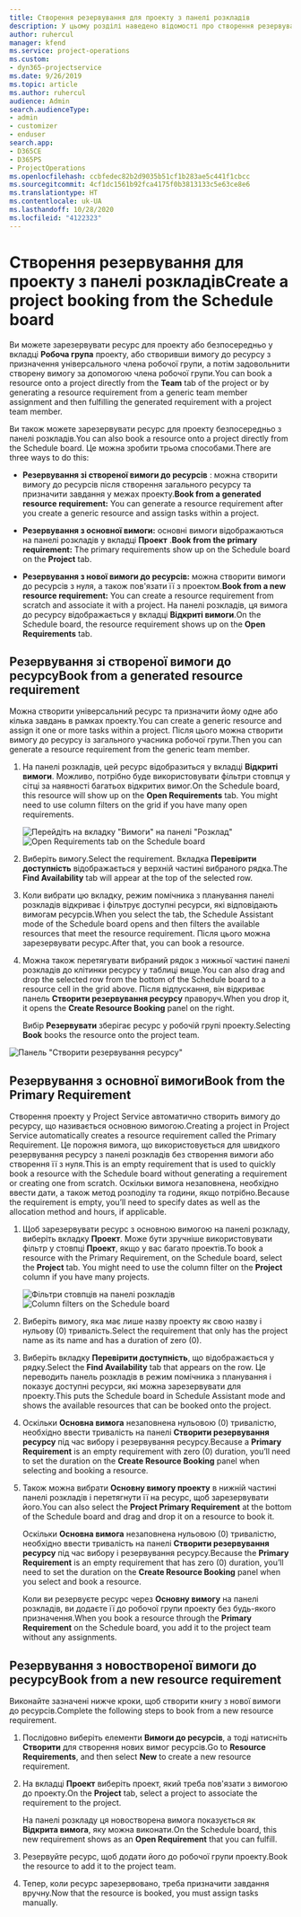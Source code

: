 ```yaml
---
title: Створення резервування для проекту з панелі розкладів
description: У цьому розділі наведено відомості про створення резервування проекту з дошки розкладів.
author: ruhercul
manager: kfend
ms.service: project-operations
ms.custom:
- dyn365-projectservice
ms.date: 9/26/2019
ms.topic: article
ms.author: ruhercul
audience: Admin
search.audienceType:
- admin
- customizer
- enduser
search.app:
- D365CE
- D365PS
- ProjectOperations
ms.openlocfilehash: ccbfedec82b2d9035b51cf1b283ae5c441f1cbcc
ms.sourcegitcommit: 4cf1dc1561b92fca4175f0b3813133c5e63ce8e6
ms.translationtype: HT
ms.contentlocale: uk-UA
ms.lasthandoff: 10/28/2020
ms.locfileid: "4122323"
---
```

# <a name="create-a-project-booking-from-the-schedule-board"></a><span data-ttu-id="796a2-103">Створення резервування для проекту з панелі розкладів</span><span class="sxs-lookup"><span data-stu-id="796a2-103">Create a project booking from the Schedule board</span></span>

<span data-ttu-id="796a2-104">Ви можете зарезервувати ресурс для проекту або безпосередньо у вкладці **Робоча група** проекту, або створивши вимогу до ресурсу з призначення універсального члена робочої групи, а потім задовольнити створену вимогу за допомогою члена робочої групи.</span><span class="sxs-lookup"><span data-stu-id="796a2-104">You can book a resource onto a project directly from the **Team** tab of the project or by generating a resource requirement from a generic team member assignment and then fulfilling the generated requirement with a project team member.</span></span>

<span data-ttu-id="796a2-105">Ви також можете зарезервувати ресурс для проекту безпосередньо з панелі розкладів.</span><span class="sxs-lookup"><span data-stu-id="796a2-105">You can also book a resource onto a project directly from the Schedule board.</span></span> <span data-ttu-id="796a2-106">Це можна зробити трьома способами.</span><span class="sxs-lookup"><span data-stu-id="796a2-106">There are three ways to do this:</span></span>

- <span data-ttu-id="796a2-107">**Резервування зі створеної вимоги до ресурсів** : можна створити вимогу до ресурсів після створення загального ресурсу та призначити завдання у межах проекту.</span><span class="sxs-lookup"><span data-stu-id="796a2-107">**Book from a generated resource requirement:** You can generate a resource requirement after you create a generic resource and assign tasks within a project.</span></span>

- <span data-ttu-id="796a2-108">**Резервування з основної вимоги:** основні вимоги відображаються на панелі розкладів у вкладці **Проект** .</span><span class="sxs-lookup"><span data-stu-id="796a2-108">**Book from the primary requirement:** The primary requirements show up on the Schedule board on the **Project** tab.</span></span> 

- <span data-ttu-id="796a2-109">**Резервування з нової вимоги до ресурсів:** можна створити вимоги до ресурсів з нуля, а також пов'язати її з проектом.</span><span class="sxs-lookup"><span data-stu-id="796a2-109">**Book from a new resource requirement:** You can create a resource requirement from scratch and associate it with a project.</span></span> <span data-ttu-id="796a2-110">На панелі розкладів, ця вимога до ресурсу відображається у вкладці **Відкриті вимоги**.</span><span class="sxs-lookup"><span data-stu-id="796a2-110">On the Schedule board, the resource requirement shows up on the **Open Requirements** tab.</span></span>

## <a name="book-from-a-generated-resource-requirement"></a><span data-ttu-id="796a2-111">Резервування зі створеної вимоги до ресурсу</span><span class="sxs-lookup"><span data-stu-id="796a2-111">Book from a generated resource requirement</span></span>

<span data-ttu-id="796a2-112">Можна створити універсальний ресурс та призначити йому одне або кілька завдань в рамках проекту.</span><span class="sxs-lookup"><span data-stu-id="796a2-112">You can create a generic resource and assign it one or more tasks within a project.</span></span> <span data-ttu-id="796a2-113">Після цього можна створити вимогу до ресурсу із загального учасника робочої групи.</span><span class="sxs-lookup"><span data-stu-id="796a2-113">Then you can generate a resource requirement from the generic team member.</span></span> 

1.  <span data-ttu-id="796a2-114">На панелі розкладів, цей ресурс відобразиться у вкладці **Відкриті вимоги**. Можливо, потрібно буде використовувати фільтри стовпця у сітці за наявності багатьох відкритих вимог.</span><span class="sxs-lookup"><span data-stu-id="796a2-114">On the Schedule board, this resource will show up on the **Open Requirements** tab. You might need to use column filters on the grid if you have many open requirements.</span></span> 

    <span data-ttu-id="796a2-115">![Перейдіть на вкладку "Вимоги" на панелі "Розклад"](media/FAQ-Project-Booking-Schedule-Board-1.png "Знімок екрана з таблиці резервувань та призначень")</span><span class="sxs-lookup"><span data-stu-id="796a2-115">![Open Requirements tab on the Schedule board](media/FAQ-Project-Booking-Schedule-Board-1.png "Screenshot of bookings and assignments table")</span></span>

2. <span data-ttu-id="796a2-116">Виберіть вимогу.</span><span class="sxs-lookup"><span data-stu-id="796a2-116">Select the requirement.</span></span> <span data-ttu-id="796a2-117">Вкладка **Перевірити доступність** відображається у верхній частині вибраного рядка.</span><span class="sxs-lookup"><span data-stu-id="796a2-117">The **Find Availability** tab will appear at the top of the selected row.</span></span>
 
3. <span data-ttu-id="796a2-118">Коли вибрати цю вкладку, режим помічника з планування панелі розкладів відкриває і фільтрує доступні ресурси, які відповідають вимогам ресурсів.</span><span class="sxs-lookup"><span data-stu-id="796a2-118">When you select the tab, the Schedule Assistant mode of the Schedule board opens and then filters the available resources that meet the resource requirement.</span></span> <span data-ttu-id="796a2-119">Після цього можна зарезервувати ресурс.</span><span class="sxs-lookup"><span data-stu-id="796a2-119">After that, you can book a resource.</span></span>

4. <span data-ttu-id="796a2-120">Можна також перетягувати вибраний рядок з нижньої частині панелі розкладів до клітинки ресурсу у таблиці вище.</span><span class="sxs-lookup"><span data-stu-id="796a2-120">You can also drag and drop the selected row from the bottom of the Schedule board to a resource cell in the grid above.</span></span> <span data-ttu-id="796a2-121">Після відпускання, він відкриває панель **Створити резервування ресурсу** праворуч.</span><span class="sxs-lookup"><span data-stu-id="796a2-121">When you drop it, it opens the **Create Resource Booking** panel on the right.</span></span>

    <span data-ttu-id="796a2-122">Вибір **Резервувати** зберігає ресурс у робочій групі проекту.</span><span class="sxs-lookup"><span data-stu-id="796a2-122">Selecting **Book** books the resource onto the project team.</span></span>

![Панель "Створити резервування ресурсу"](media/FAQ-Project-Booking-Schedule-Board-6.png "")
 

## <a name="book-from-the-primary-requirement"></a><span data-ttu-id="796a2-124">Резервування з основної вимоги</span><span class="sxs-lookup"><span data-stu-id="796a2-124">Book from the Primary Requirement</span></span>

<span data-ttu-id="796a2-125">Створення проекту у Project Service автоматично створить вимогу до ресурсу, що називається основною вимогою.</span><span class="sxs-lookup"><span data-stu-id="796a2-125">Creating a project in Project Service automatically creates a resource requirement called the Primary Requirement.</span></span> <span data-ttu-id="796a2-126">Це порожня вимога, що використовується для швидкого резервування ресурсу з панелі розкладів без створення вимоги або створення її з нуля.</span><span class="sxs-lookup"><span data-stu-id="796a2-126">This is an empty requirement that is used to quickly book a resource with the Schedule board without generating a requirement or creating one from scratch.</span></span> <span data-ttu-id="796a2-127">Оскільки вимога незаповнена, необхідно ввести дати, а також метод розподілу та години, якщо потрібно.</span><span class="sxs-lookup"><span data-stu-id="796a2-127">Because the requirement is empty, you’ll need to specify dates as well as the allocation method and hours, if applicable.</span></span> 

1. <span data-ttu-id="796a2-128">Щоб зарезервувати ресурс з основною вимогою на панелі розкладу, виберіть вкладку **Проект**. Може бути зручніше використовувати фільтр у стовпці **Проект**, якщо у вас багато проектів.</span><span class="sxs-lookup"><span data-stu-id="796a2-128">To book a resource with the Primary Requirement, on the Schedule board, select the **Project** tab. You might need to use the column filter on the **Project** column if you have many projects.</span></span>

   <span data-ttu-id="796a2-129">![Фільтри стовпців на панелі розкладів](media/FAQ-Project-Booking-Schedule-Board-2.png "Знімок екрана з таблиці резервувань та призначень")</span><span class="sxs-lookup"><span data-stu-id="796a2-129">![Column filters on the Schedule board](media/FAQ-Project-Booking-Schedule-Board-2.png "Screenshot of bookings and assignments table")</span></span>

2. <span data-ttu-id="796a2-130">Виберіть вимогу, яка має лише назву проекту як свою назву і нульову (0) тривалість.</span><span class="sxs-lookup"><span data-stu-id="796a2-130">Select the requirement that only has the project name as its name and has a duration of zero (0).</span></span>

3. <span data-ttu-id="796a2-131">Виберіть вкладку **Перевірити доступність**, що відображається у рядку.</span><span class="sxs-lookup"><span data-stu-id="796a2-131">Select the **Find Availability** tab that appears on the row.</span></span> <span data-ttu-id="796a2-132">Це переводить панель розкладів в режим помічника з планування і показує доступні ресурси, які можна зарезервувати для проекту.</span><span class="sxs-lookup"><span data-stu-id="796a2-132">This puts the Schedule board in Schedule Assistant mode and shows the available resources that can be booked onto the project.</span></span>

4. <span data-ttu-id="796a2-133">Оскільки **Основна вимога** незаповнена нульовою (0) тривалістю, необхідно ввести тривалість на панелі **Створити резервування ресурсу** під час вибору і резервування ресурсу.</span><span class="sxs-lookup"><span data-stu-id="796a2-133">Because a **Primary Requirement** is an empty requirement with zero (0) duration, you’ll need to set the duration on the **Create Resource Booking** panel when selecting and booking a resource.</span></span>

5. <span data-ttu-id="796a2-134">Також можна вибрати **Основну вимогу проекту** в нижній частині панелі розкладів і перетягнути її на ресурс, щоб зарезервувати його.</span><span class="sxs-lookup"><span data-stu-id="796a2-134">You can also select the **Project Primary Requirement** at the bottom of the Schedule board and drag and drop it on a resource to book it.</span></span>
 
    <span data-ttu-id="796a2-135">Оскільки **Основна вимога** незаповнена нульовою (0) тривалістю, необхідно ввести тривалість на панелі **Створити резервування ресурсу** під час вибору і резервування ресурсу.</span><span class="sxs-lookup"><span data-stu-id="796a2-135">Because the **Primary Requirement** is an empty requirement that has zero (0) duration, you’ll need to set the duration on the **Create Resource Booking** panel when you select and book a resource.</span></span>
 
    <span data-ttu-id="796a2-136">Коли ви резервуєте ресурс через **Основну вимогу** на панелі розкладів, ви додаєте її до робочої групи проекту без будь-якого призначення.</span><span class="sxs-lookup"><span data-stu-id="796a2-136">When you book a resource through the **Primary Requirement** on the Schedule board, you add it to the project team without any assignments.</span></span>
 
## <a name="book-from-a-new-resource-requirement"></a><span data-ttu-id="796a2-137">Резервування з новоствореної вимоги до ресурсу</span><span class="sxs-lookup"><span data-stu-id="796a2-137">Book from a new resource requirement</span></span>
<span data-ttu-id="796a2-138">Виконайте зазначені нижче кроки, щоб створити книгу з нової вимоги до ресурсів.</span><span class="sxs-lookup"><span data-stu-id="796a2-138">Complete the following steps to book from a new resource requirement.</span></span> 

1. <span data-ttu-id="796a2-139">Послідовно виберіть елементи **Вимоги до ресурсів**, а тоді натисніть **Створити** для створення нових вимог ресурсів.</span><span class="sxs-lookup"><span data-stu-id="796a2-139">Go to **Resource Requirements**, and then select **New** to create a new resource requirement.</span></span>

2. <span data-ttu-id="796a2-140">На вкладці **Проект** виберіть проект, який треба пов'язати з вимогою до проекту.</span><span class="sxs-lookup"><span data-stu-id="796a2-140">On the **Project** tab, select a project to associate the requirement to the project.</span></span>
 
    <span data-ttu-id="796a2-141">На панелі розкладу ця новостворена вимога показується як **Відкрита вимога**, яку можна виконати.</span><span class="sxs-lookup"><span data-stu-id="796a2-141">On the Schedule board, this new requirement shows as an **Open Requirement** that you can fulfill.</span></span>

3. <span data-ttu-id="796a2-142">Резервуйте ресурс, щоб додати його до робочої групи проекту.</span><span class="sxs-lookup"><span data-stu-id="796a2-142">Book the resource to add it to the project team.</span></span>

4. <span data-ttu-id="796a2-143">Тепер, коли ресурс зарезервовано, треба призначити завдання вручну.</span><span class="sxs-lookup"><span data-stu-id="796a2-143">Now that the resource is booked, you must assign tasks manually.</span></span>

